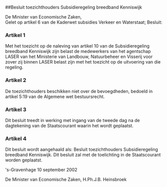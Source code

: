 <meta http-equiv='Content-Type' content='text/html; charset=utf-8' />

##Besluit toezichthouders Subsidieregeling breedband Kenniswijk

De Minister van Economische Zaken,  
Gelet op artikel 6 van de Kaderwet subsidies Verkeer en Waterstaat;
Besluit:    

### Artikel  1  

Met het toezicht op de naleving van artikel 10 van de Subsidieregeling breedband Kenniswijk zijn belast de medewerkers van het agentschap LASER van het Ministerie van Landbouw, Natuurbeheer en Visserij voor zover zij binnen LASER belast zijn met het toezicht op de uitvoering van die regeling. 

### Artikel  2  

De toezichthouders beschikken niet over de bevoegdheden, bedoeld in artikel 5:19 van de Algemene wet bestuursrecht. 

### Artikel  3  

Dit besluit treedt in werking met ingang van de tweede dag na de dagtekening van de Staatscourant waarin het wordt geplaatst. 

### Artikel  4  

Dit besluit wordt aangehaald als: Besluit toezichthouders Subsidieregeling breedband Kenniswijk. 
Dit besluit zal met de toelichting in de Staatscourant worden geplaatst.   

's-Gravenhage 
10 september 2002    

De 
Minister van Economische Zaken, 
H.Ph.J.B. Heinsbroek      
